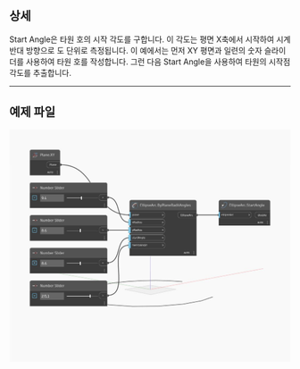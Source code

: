 ## 상세
Start Angle은 타원 호의 시작 각도를 구합니다. 이 각도는 평면 X축에서 시작하여 시계 반대 방향으로 도 단위로 측정됩니다. 이 예에서는 먼저 XY 평면과 일련의 숫자 슬라이더를 사용하여 타원 호를 작성합니다. 그런 다음 Start Angle을 사용하여 타원의 시작점 각도를 추출합니다.
___
## 예제 파일

![StartAngle](./Autodesk.DesignScript.Geometry.EllipseArc.StartAngle_img.jpg)

